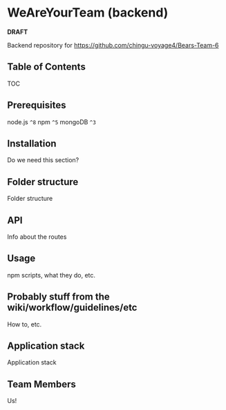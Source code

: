 # WeAreYourTeam (backend)

**DRAFT**

Backend repository for https://github.com/chingu-voyage4/Bears-Team-6

## Table of Contents

TOC

## Prerequisites

node.js `^8`
npm `^5`
mongoDB `^3`

## Installation

Do we need this section?

## Folder structure

Folder structure

## API

Info about the routes

## Usage

npm scripts, what they do, etc.

## Probably stuff from the wiki/workflow/guidelines/etc

How to, etc.

## Application stack

Application stack

## Team Members

Us!

